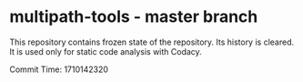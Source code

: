 # multipath-tools - master branch

This repository contains frozen state of the repository.
Its history is cleared. It is used only for static code
analysis with Codacy.

Commit Time: 1710142320
